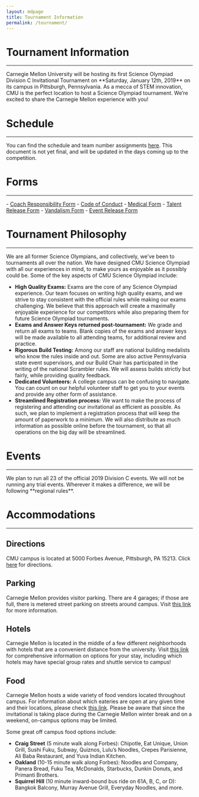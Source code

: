 ```yaml
---
layout: mdpage
title: Tournament Information
permalink: /tournament/
---
```


# Tournament Information
<hr>
Carnegie Mellon University will be hosting its first Science Olympiad Division C Invitational Tournament on **Saturday, January 12th, 2019** on its campus in Pittsburgh, Pennsylvania.
As a mecca of STEM innovation, CMU is the perfect location to host a Science Olympiad tournament.
We’re excited to share the Carnegie Mellon experience with you!

# Schedule
<hr>
You can find the schedule and team number assignments <a href="https://docs.google.com/spreadsheets/d/17RPOM_qKcdx9-vVmPz2Zc_QLzgSoT2zwnKdJ_LeaZnw/edit?usp=sharing" target="_blank">here</a>.
This document is not yet final, and will be updated in the days coming up to the competition.

# Forms
<hr>
- <a href="/assets/Coach Responsibility Form.pdf" target="_blank">Coach Responsibility Form</a>
- <a href="/assets/Code of Conduct.pdf" target="_blank">Code of Conduct</a>
- <a href="/assets/Medical Form.pdf" target="_blank">Medical Form</a>
- <a href="/assets/Talent Release Form.pdf" target="_blank">Talent Release Form</a>
- <a href="/assets/Vandalism Form.pdf" target="_blank">Vandalism Form</a>
- <a href="/assets/OneTime-Event-Release-Form.pdf" target="_blank">Event Release Form</a>

# Tournament Philosophy
<hr>

We are all former Science Olympians, and collectively, we’ve been to tournaments all over the nation. We have designed CMU Science Olympiad with all our experiences in mind, to make yours as enjoyable as it possibly could be. Some of the key aspects of CMU Science Olympiad include:
- **High Quality Exams:** Exams are the core of any Science Olympiad experience. Our team focuses on writing high quality exams, and we strive to stay consistent with the official rules while making our exams challenging. We believe that this approach will create a maximally enjoyable experience for our competitors while
also preparing them for future Science Olympiad tournaments.
- **Exams and Answer Keys returned post-tournament:** We grade and return all exams to teams. Blank copies of the exams and answer keys will be made available to all attending teams, for additional review and practice.
- **Rigorous Build Testing:** Among our staff are national building medalists who know the rules inside and out. Some are also active Pennsylvania state event supervisors, and our Build Chair has participated in the writing of the national Scrambler rules. We will assess builds strictly but fairly, while providing quality feedback.
- **Dedicated Volunteers:** A college campus can be confusing to navigate. You can count on our helpful volunteer staff to get you to your events and provide
any other form of assistance.
- **Streamlined Registration process:** We want to make the process of registering and attending our invitational as efficient as possible. As such, we plan to implement a registration
process that will keep the amount of paperwork to a minimum. We will also distribute as much information as possible online before the tournament, so that all operations on the big
day will be streamlined.

# Events
<hr>
We plan to run all 23 of the official 2019 Division C events. We will not be running any trial events. Wherever it makes a difference, we will be following **regional rules**.

# Accommodations
<hr>

## Directions

CMU campus is located at 5000 Forbes Avenue, Pittsburgh, PA 15213. Click <a href="https://www.google.com/maps?saddr=My+Location&daddr=Carnegie+Mellon+University" target="_blank">here</a> for directions.

## Parking

Carnegie Mellon provides visitor parking. There are 4 garages; if those are full, there is metered street parking on streets around campus. Visit <a href="https://www.cmu.edu/visit/maps-parking-transportation.html" target="_blank">this link</a> for more information.


## Hotels

Carnegie Mellon is located in the middle of a few different neighborhoods with hotels that are a convenient distance from the university. Visit <a href="https://admission.enrollment.cmu.edu/pages/accommodations" target="_blank">this link</a> for comprehensive information on options for your stay, including which hotels may have special group rates and shuttle service to campus!

## Food

Carnegie Mellon hosts a wide variety of food vendors located throughout campus. For information about which eateries are open at any given time and their locations, please check <a href="http://cmueats.com" target="_blank">this link</a>. Please be aware that since the invitational is taking place during the Carnegie Mellon winter break and on a weekend, on-campus options may be limited.

Some great off campus food options include:

- **Craig Street** (5 minute walk along Forbes): Chipotle, Eat Unique, Union Grill, Sushi Fuku, Subway, Quiznos, Lulu’s Noodles, Crepes Parisienne, Ali Baba Restaurant, and Yuva Indian Kitchen.
- **Oakland** (10-15 minute walk along Forbes): Noodles and Company, Panera Bread, Fuku Tea, McDonalds, Starbucks, Dunkin Donuts, and Primanti Brothers.
- **Squirrel Hill** (10 minute inward-bound bus ride on 61A, B, C, or D):  Bangkok Balcony, Murray Avenue Grill, Everyday Noodles, and more.
